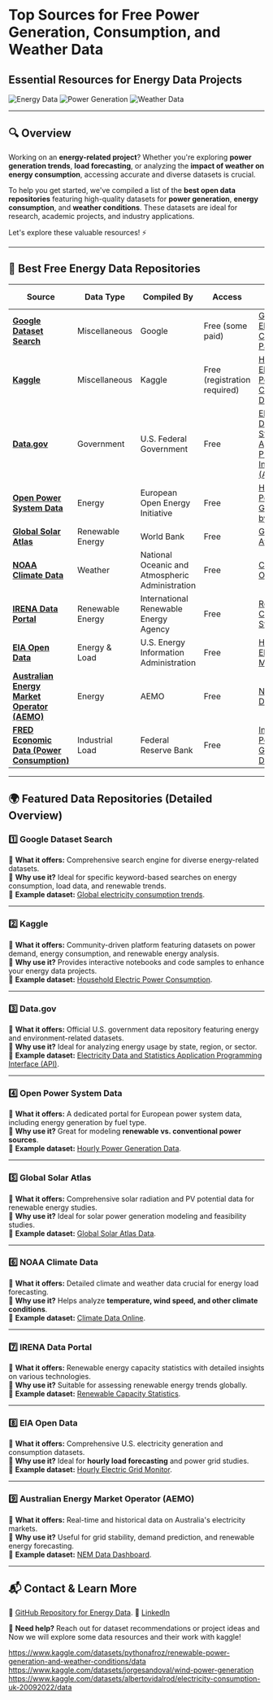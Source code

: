 # **Top Sources for Free Power Generation, Consumption, and Weather Data**  
## **Essential Resources for Energy Data Projects**  

![Energy Data](https://img.shields.io/badge/Energy%20Data-Free%20Resources-green.svg) ![Power Generation](https://img.shields.io/badge/Power%20Generation-Renewable%2FConventional-blue.svg) ![Weather Data](https://img.shields.io/badge/Weather%20Data-Available%202024-orange.svg)  

---

## **🔍 Overview**  

Working on an **energy-related project**? Whether you're exploring **power generation trends**, **load forecasting**, or analyzing the **impact of weather on energy consumption**, accessing accurate and diverse datasets is crucial.  

To help you get started, we've compiled a list of the **best open data repositories** featuring high-quality datasets for **power generation**, **energy consumption**, and **weather conditions**. These datasets are ideal for research, academic projects, and industry applications.  

Let's explore these valuable resources! ⚡  

---

## **📂 Best Free Energy Data Repositories**  

| Source | Data Type | Compiled By | Access | Sample Dataset |
|--------|------------|-------------|--------|----------------|
| [**Google Dataset Search**](https://datasetsearch.research.google.com/) | Miscellaneous | Google | Free (some paid) | [Global Electricity Consumption Patterns](https://datasetsearch.research.google.com/search?query=global%20electricity%20consumption%20patterns) |
| [**Kaggle**](https://www.kaggle.com/datasets) | Miscellaneous | Kaggle | Free (registration required) | [Household Electric Power Consumption Dataset](https://www.kaggle.com/datasets/uciml/electric-power-consumption-data-set) |
| [**Data.gov**](https://www.data.gov/) | Government | U.S. Federal Government | Free | [Electricity Data and Statistics Application Programming Interface (API)](https://catalog.data.gov/dataset/electricity-data-and-statistics-application-programming-interface-api) |
| [**Open Power System Data**](https://open-power-system-data.org/) | Energy | European Open Energy Initiative | Free | [Hourly Power Generation by Fuel Type](https://data.open-power-system-data.org/time_series/) |
| [**Global Solar Atlas**](https://globalsolaratlas.info/) | Renewable Energy | World Bank | Free | [Global Solar Atlas Data](https://globalsolaratlas.info/downloads/world) |
| [**NOAA Climate Data**](https://www.ncdc.noaa.gov/data-access) | Weather | National Oceanic and Atmospheric Administration | Free | [Climate Data Online](https://www.ncdc.noaa.gov/cdo-web/) |
| [**IRENA Data Portal**](https://www.irena.org/Statistics) | Renewable Energy | International Renewable Energy Agency | Free | [Renewable Capacity Statistics](https://www.irena.org/Statistics/View-Data-by-Topic/Capacity-and-Generation/Technologies) |
| [**EIA Open Data**](https://www.eia.gov/opendata/) | Energy & Load | U.S. Energy Information Administration | Free | [Hourly Electric Grid Monitor](https://www.eia.gov/electricity/gridmonitor/) |
| [**Australian Energy Market Operator (AEMO)**](https://www.aemo.com.au/) | Energy | AEMO | Free | [NEM Data Dashboard](https://www.aemo.com.au/Energy-systems/Electricity/National-Electricity-Market-NEM/Data-NEM) |
| [**FRED Economic Data (Power Consumption)**](https://fred.stlouisfed.org/) | Industrial Load | Federal Reserve Bank | Free | [Industrial Power Generation Data](https://fred.stlouisfed.org/series/IPG2211A2N) |

---

## **🌍 Featured Data Repositories (Detailed Overview)**  

### **1️⃣ Google Dataset Search**  
🔹 **What it offers:** Comprehensive search engine for diverse energy-related datasets.  
🔹 **Why use it?** Ideal for specific keyword-based searches on energy consumption, load data, and renewable trends.  
🔹 **Example dataset:** [Global electricity consumption trends](https://datasetsearch.research.google.com/search?query=global%20electricity%20consumption%20patterns).  

---

### **2️⃣ Kaggle**  
🔹 **What it offers:** Community-driven platform featuring datasets on power demand, energy consumption, and renewable energy analysis.  
🔹 **Why use it?** Provides interactive notebooks and code samples to enhance your energy data projects.  
🔹 **Example dataset:** [Household Electric Power Consumption](https://www.kaggle.com/datasets/uciml/electric-power-consumption-data-set).  

---

### **3️⃣ Data.gov**  
🔹 **What it offers:** Official U.S. government data repository featuring energy and environment-related datasets.  
🔹 **Why use it?** Ideal for analyzing energy usage by state, region, or sector.  
🔹 **Example dataset:** [Electricity Data and Statistics Application Programming Interface (API)](https://catalog.data.gov/dataset/electricity-data-and-statistics-application-programming-interface-api).

---

### **4️⃣ Open Power System Data**  
🔹 **What it offers:** A dedicated portal for European power system data, including energy generation by fuel type.  
🔹 **Why use it?** Great for modeling **renewable vs. conventional power sources**.  
🔹 **Example dataset:** [Hourly Power Generation Data](https://data.open-power-system-data.org/time_series/).  

---

### **5️⃣ Global Solar Atlas**  
🔹 **What it offers:** Comprehensive solar radiation and PV potential data for renewable energy studies.  
🔹 **Why use it?** Ideal for solar power generation modeling and feasibility studies.  
🔹 **Example dataset:** [Global Solar Atlas Data](https://globalsolaratlas.info/downloads/world).  

---

### **6️⃣ NOAA Climate Data**  
🔹 **What it offers:** Detailed climate and weather data crucial for energy load forecasting.  
🔹 **Why use it?** Helps analyze **temperature, wind speed, and other climate conditions**.  
🔹 **Example dataset:** [Climate Data Online](https://www.ncdc.noaa.gov/cdo-web/).  

---

### **7️⃣ IRENA Data Portal**  
🔹 **What it offers:** Renewable energy capacity statistics with detailed insights on various technologies.  
🔹 **Why use it?** Suitable for assessing renewable energy trends globally.  
🔹 **Example dataset:** [Renewable Capacity Statistics](https://www.irena.org/Statistics/View-Data-by-Topic/Capacity-and-Generation/Technologies).  

---

### **8️⃣ EIA Open Data**  
🔹 **What it offers:** Comprehensive U.S. electricity generation and consumption datasets.  
🔹 **Why use it?** Ideal for **hourly load forecasting** and power grid studies.  
🔹 **Example dataset:** [Hourly Electric Grid Monitor](https://www.eia.gov/electricity/gridmonitor/).  

---

### **9️⃣ Australian Energy Market Operator (AEMO)**  
🔹 **What it offers:** Real-time and historical data on Australia's electricity markets.  
🔹 **Why use it?** Useful for grid stability, demand prediction, and renewable energy forecasting.  
🔹 **Example dataset:** [NEM Data Dashboard](https://www.aemo.com.au/Energy-systems/Electricity/National-Electricity-Market-NEM/Data-NEM).  

---

## **📬 Contact & Learn More**  

🔗 [GitHub Repository for Energy Data](https://github.com/xundullah/UTS-43026-Lab-3-Materials/). 
🔗 [LinkedIn](https://www.linkedin.com/in/raihanbinmofidul/)  


📩 **Need help?** Reach out for dataset recommendations or project ideas and Now we will explore some data resources and their work with kaggle! 

https://www.kaggle.com/datasets/pythonafroz/renewable-power-generation-and-weather-conditions/data
https://www.kaggle.com/datasets/jorgesandoval/wind-power-generation
https://www.kaggle.com/datasets/albertovidalrod/electricity-consumption-uk-20092022/data  
